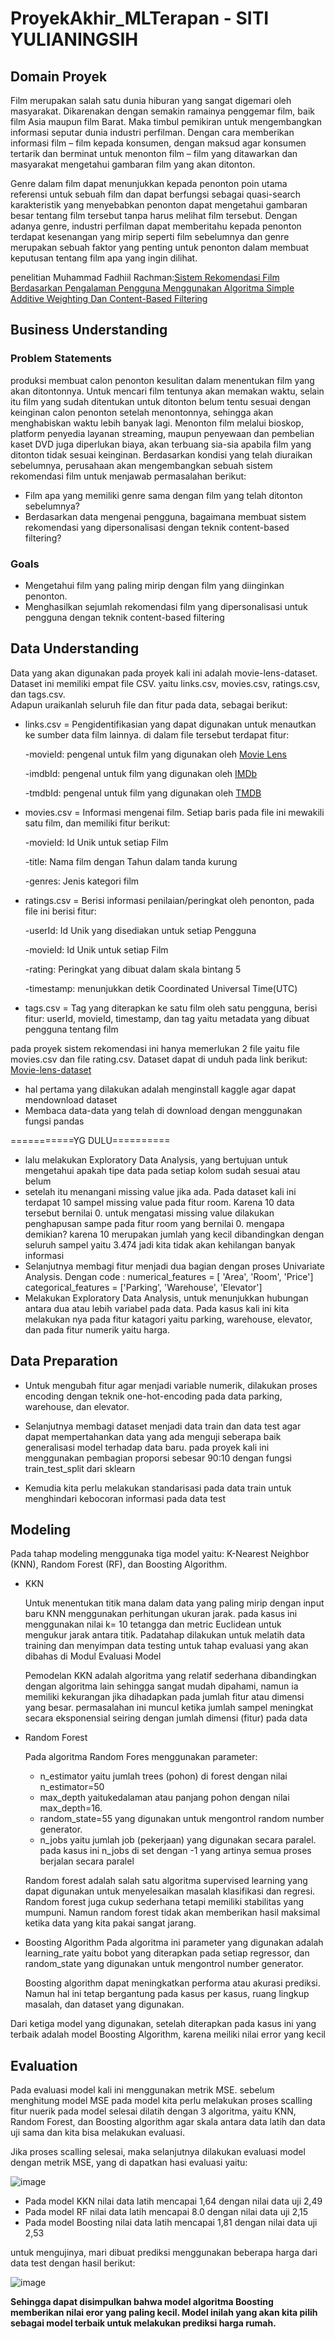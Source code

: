 # ProyekAkhir_MLTerapan - SITI YULIANINGSIH

## Domain Proyek
Film merupakan salah satu dunia hiburan yang sangat digemari oleh masyarakat. Dikarenakan dengan semakin ramainya penggemar film, baik film Asia maupun film Barat. Maka timbul pemikiran untuk mengembangkan informasi seputar dunia industri perfilman. Dengan cara memberikan informasi film – film kepada konsumen, dengan maksud agar konsumen tertarik dan berminat untuk menonton film – film yang ditawarkan dan masyarakat mengetahui gambaran film yang akan ditonton.

Genre dalam film dapat menunjukkan kepada penonton poin utama referensi untuk sebuah film  dan dapat  berfungsi sebagai  quasi-search karakteristik  yang menyebabkan penonton dapat mengetahui gambaran besar tentang film tersebut tanpa harus melihat film tersebut. Dengan adanya genre, industri perfilman dapat memberitahu kepada penonton terdapat kesenangan  yang mirip  seperti film  sebelumnya dan  genre merupakan sebuah faktor yang penting untuk penonton dalam membuat keputusan tentang film apa yang ingin dilihat.  

penelitian Muhammad Fadhiil Rachman:[Sistem Rekomendasi Film Berdasarkan Pengalaman Pengguna Menggunakan Algoritma Simple Additive Weighting Dan Content-Based Filtering](https://www.researchgate.net/publication/325260942_Sistem_Rekomendasi_Film_Berdasarkan_Pengalaman_Pengguna_Menggunakan_Algoritma_Simple_Additive_Weighting_Dan_Content-Based_Filtering)

## Business Understanding
### Problem Statements
produksi membuat calon penonton kesulitan dalam menentukan film yang akan ditontonnya. Untuk mencari film tentunya akan memakan waktu, selain itu film yang sudah ditentukan untuk ditonton belum tentu sesuai dengan keinginan calon penonton setelah menontonnya, sehingga akan menghabiskan waktu lebih banyak lagi. Menonton film melalui bioskop, platform penyedia layanan streaming, maupun penyewaan dan pembelian kaset DVD juga diperlukan biaya, akan terbuang sia-sia apabila film yang ditonton tidak sesuai keinginan.
Berdasarkan kondisi yang telah diuraikan sebelumnya, perusahaan akan mengembangkan sebuah sistem rekomendasi film untuk menjawab permasalahan berikut:
- Film apa yang memiliki genre sama dengan film yang telah ditonton sebelumnya?
- Berdasarkan data mengenai pengguna, bagaimana membuat sistem rekomendasi yang dipersonalisasi dengan teknik content-based filtering?

### Goals
- Mengetahui film yang paling mirip dengan film yang diinginkan penonton.
- Menghasilkan sejumlah rekomendasi film yang dipersonalisasi untuk pengguna dengan teknik content-based filtering

## Data Understanding
Data yang akan digunakan pada proyek kali ini adalah movie-lens-dataset. Dataset ini memiliki empat file CSV. yaitu links.csv, movies.csv, ratings.csv, dan tags.csv.   
Adapun uraikanlah seluruh file dan fitur pada data, sebagai berikut:

- links.csv = Pengidentifikasian yang dapat digunakan untuk menautkan ke sumber data film lainnya. di dalam file tersebut terdapat fitur:
 
  -movieId: pengenal untuk film yang digunakan oleh [Movie Lens](https://movielens.org)
 
  -imdbId: pengenal untuk film yang digunakan oleh [IMDb](http://www.imdb.com)
 
  -tmdbId: pengenal untuk film yang digunakan oleh [TMDB](https://www.themoviedb.org)
  
- movies.csv =  Informasi mengenai film. Setiap baris pada file ini mewakili satu film, dan memiliki fitur berikut:
  
  -movieId: Id Unik untuk setiap Film
  
  -title: Nama film dengan Tahun dalam tanda kurung
 
  -genres: Jenis kategori film
  
- ratings.csv =  Berisi informasi penilaian/peringkat oleh penonton, pada file ini berisi fitur:

  -userId: Id Unik yang disediakan untuk setiap Pengguna

  -movieId: Id Unik untuk setiap Film

  -rating: Peringkat yang dibuat dalam skala bintang 5

  -timestamp: menunjukkan detik Coordinated Universal Time(UTC)
  
- tags.csv = Tag yang diterapkan ke satu film oleh satu pengguna, berisi fitur: userId, movieId, timestamp, dan tag yaitu metadata yang dibuat pengguna tentang film

pada proyek sistem rekomendasi ini hanya memerlukan 2 file yaitu file movies.csv dan file rating.csv. 
Dataset dapat di unduh pada link berikut: [Movie-lens-dataset](https://www.kaggle.com/datasets/aigamer/movie-lens-dataset?select=links.csv)

- hal pertama yang dilakukan adalah menginstall kaggle agar dapat mendownload dataset
- Membaca data-data yang telah di download dengan menggunakan fungsi pandas

===========YG DULU==========
- lalu melakukan Exploratory Data Analysis, yang bertujuan  untuk mengetahui apakah tipe data pada setiap kolom sudah sesuai atau belum
- setelah itu menangani missing value jika ada. Pada dataset kali ini terdapat 10  sampel missing value pada fitur room. Karena 10 data tersebut bernilai 0. untuk mengatasi missing value dilakukan penghapusan sampe pada fitur room yang bernilai 0. mengapa demikian? karena 10 merupakan jumlah yang kecil dibandingkan dengan seluruh sampel yaitu 3.474 jadi kita tidak akan kehilangan banyak informasi
-	Selanjutnya membagi fitur menjadi dua bagian dengan proses Univariate Analysis. Dengan code :
numerical_features = [ 'Area', 'Room', 'Price']
categorical_features = ['Parking', 'Warehouse', 'Elevator']
-	Melakukan Exploratory Data Analysis, untuk menunjukkan hubungan antara dua atau lebih variabel pada data. Pada kasus kali ini kita melakukan nya pada fitur katagori yaitu parking, warehouse, elevator, dan pada fitur numerik yaitu harga.

## Data Preparation
- Untuk mengubah fitur agar menjadi variable numerik, dilakukan proses encoding dengan teknik one-hot-encoding pada data parking, warehouse, dan elevator. 

- Selanjutnya membagi dataset menjadi data train dan data test agar dapat mempertahankan data yang ada menguji seberapa baik generalisasi model terhadap data baru. pada proyek kali ini menggunakan pembagian proporsi sebesar 90:10 dengan fungsi train_test_split dari sklearn

- Kemudia kita perlu melakukan standarisasi pada data train untuk menghindari kebocoran informasi pada data test

## Modeling
Pada tahap modeling menggunaka tiga model yaitu: K-Nearest Neighbor (KNN), Random Forest (RF), dan  Boosting Algorithm.
-	KKN

      Untuk menentukan titik mana dalam data yang paling mirip dengan input baru KNN menggunakan perhitungan ukuran jarak. pada kasus ini menggunakan nilai k= 10 tetangga dan metric Euclidean untuk mengukur jarak antara titik. Padatahap dilakukan untuk melatih data training dan menyimpan data testing untuk tahap evaluasi yang akan dibahas di Modul Evaluasi Model       
      
      Pemodelan KKN adalah algoritma yang relatif sederhana dibandingkan dengan algoritma lain sehingga sangat mudah dipahami, namun ia memiliki kekurangan jika dihadapkan pada jumlah fitur atau dimensi yang besar. permasalahan ini muncul ketika jumlah sampel meningkat secara eksponensial seiring dengan jumlah dimensi (fitur) pada data
      
-    Random Forest

     Pada algoritma Random Fores menggunakan parameter:
     - n_estimator yaitu jumlah trees (pohon) di forest dengan nilai n_estimator=50
     - max_depth yaitukedalaman atau panjang pohon dengan nilai max_depth=16. 
     - random_state=55 yang digunakan untuk mengontrol random number generator. 
     - n_jobs yaitu jumlah job (pekerjaan) yang digunakan secara paralel. pada kasus ini n_jobs di set  dengan -1 yang artinya semua proses berjalan secara paralel

     Random forest adalah salah satu algoritma supervised learning yang dapat digunakan untuk menyelesaikan masalah klasifikasi dan regresi. Random forest juga cukup sederhana tetapi memiliki stabilitas yang mumpuni. Namun random forest  tidak akan memberikan hasil maksimal ketika data yang kita pakai sangat jarang.
      
-    Boosting Algorithm
     Pada algoritma ini parameter yang digunakan adalah learning_rate yaitu bobot yang diterapkan pada setiap regressor, dan random_state yang digunakan untuk mengontrol number generator.
     
     Boosting algorithm dapat meningkatkan performa atau akurasi prediksi. Namun hal ini tetap bergantung pada kasus per kasus, ruang lingkup masalah, dan dataset yang digunakan. 
     
Dari ketiga model yang digunakan, setelah diterapkan pada kasus ini yang terbaik adalah model Boosting Algorithm, karena meiliki nilai error yang kecil

## Evaluation
Pada evaluasi model kali ini menggunakan metrik MSE. sebelum menghitung model MSE pada model kita perlu melakukan proses scalling fitur nuerik pada model selesai dilatih dengan 3 algoritma, yaitu KNN, Random Forest, dan Boosting algorithm agar skala antara data latih dan data uji sama dan kita bisa melakukan evaluasi.
      
Jika proses scalling selesai, maka selanjutnya dilakukan evaluasi model dengan metrik MSE, yang di dapatkan hasi evaluasi yaitu:

![image](https://drive.google.com/uc?export=view&id=1PmhjESKzgWM4wl1b7WYxbEd4MoCAfwNW)

- Pada model KKN nilai data latih mencapai 1,64 dengan nilai data uji 2,49
- Pada model RF nilai data latih mencapai 8.0 dengan nilai data uji 2,15
- Pada model Boosting nilai data latih mencapai 1,81 dengan nilai data uji 2,53

untuk mengujinya, mari dibuat prediksi menggunakan beberapa harga dari data test dengan hasil berikut:

![image](https://drive.google.com/uc?export=view&id=1Lmb_WGcGlkyVtLFQPFrqr3crzUzNp93u)

<b>Sehingga dapat disimpulkan bahwa model algoritma Boosting memberikan nilai eror yang paling kecil. Model inilah yang akan kita pilih sebagai model terbaik untuk melakukan prediksi harga rumah.</b>

